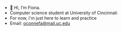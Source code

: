 - 👋 Hi, I’m Fiona.
- Computer science student at University of Cincinnati
- For now, i'm just here to learn and practice
- Email: oconnefa@mail.uc.edu
